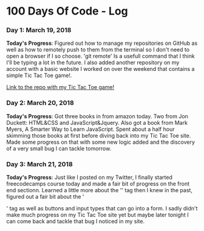 # 100 Days Of Code - Log

### Day 1: March 19, 2018

**Today's Progress**: Figured out how to manage my repositories on GitHub as well as how to remotely push to them from the terminal so I don't need to open a browser if I so choose. 'git remote' Is a usefull command that I think I'll be typing a lot in the future. I also added another repository on my account with a basic website I worked on over the weekend that contains a simple Tic Tac Toe game!.

[Link to the repo with my Tic Tac Toe game!](https://github.com/Jmullica522/ticTacToe)

### Day 2: March 20, 2018

**Today's Progress**: Got three books in from amazon today. Two from Jon Duckett: HTML&CSS and JavaScript&Jquery. Also got a book from Mark Myers, A Smarter Way to Learn JavaScript. Spent about a half hour skimming those books at first before diving back into my Tic Tac Toe site. Made some progress on that with some new logic added and the discovery of a very small bug I can tackle tomorrow.

### Day 3: March 21, 2018

**Today's Progress**: Just like I posted on my Twitter, I finally started freecodecamps course today and made a fair bit of progress
on the front end sectionn. Learned a little more about the '<img>' tag then I knew in the past, figured out a fair bit about the '<form>' tag
as well as buttons and input types that can go into a form. I sadly didn't make much progress on my Tic Tac Toe site yet but maybe later tonight
I can come back and tackle that bug I noticed in my site.
